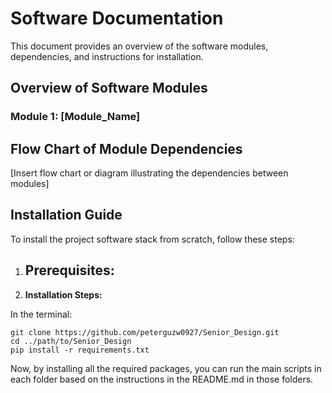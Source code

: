 # Software Documentation

This document provides an overview of the software modules, dependencies, and instructions for installation.

## Overview of Software Modules

### Module 1: [Module_Name]


## Flow Chart of Module Dependencies

[Insert flow chart or diagram illustrating the dependencies between modules]

## Installation Guide

To install the project software stack from scratch, follow these steps:

1. **Prerequisites:**
   - 

2. **Installation Steps:**

In the terminal:

   ```
   git clone https://github.com/peterguzw0927/Senior_Design.git
   cd ../path/to/Senior_Design
   pip install -r requirements.txt
   ```

Now, by installing all the required packages, you can run the main scripts in each folder based on the instructions in the README.md in those folders.
